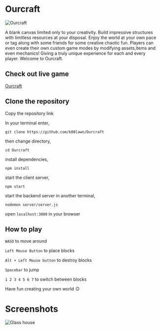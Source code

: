 # Ourcraft

![Ourcraft](https://github.com/k00lawn/Ourcraft/blob/main/assets/ourcraft.gif)

A blank canvas limited only to your creativity. Build impressive structures with limitless resources at your disposal. Enjoy the world at your own pace or tag along with some friends for some creative chaotic fun. Players can even create their own custom game modes by modifying assets,items and even mechanics! Giving a truly unique experience for each and every player. Welcome to Ourcraft.

## Check out live game

[Ourcraft](http://www.ourcraftjs.com/)

## Clone the repository

Copy the repository link

In your terminal enter,

```git clone https://github.com/k00lawn/Ourcraft```

then change directory,

```cd Ourcraft```

install dependencies,

```npm install```

start the client server,

```npm start```

start the backend server in another terminal,

```nodemon server/server.js```

open ```localhost:3000``` in your browser

## How to play

```WASD``` to move around

```Left Mouse Button``` to place blocks

```Alt + Left Mouse button``` to destroy blocks

```Spacebar``` to jump

```1 2 3 4 5 6 7``` to switch between blocks

Have fun creating your own world :D

# Screenshots
![Glass house](https://github.com/k00lawn/Ourcraft/blob/main/assets/ourhouse.png)

